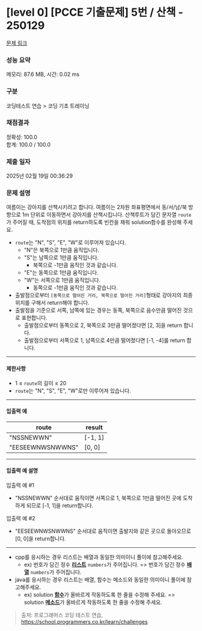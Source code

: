 # [level 0] [PCCE 기출문제] 5번 / 산책 - 250129 

[문제 링크](https://school.programmers.co.kr/learn/courses/30/lessons/250129) 

### 성능 요약

메모리: 87.6 MB, 시간: 0.02 ms

### 구분

코딩테스트 연습 > 코딩 기초 트레이닝

### 채점결과

정확성: 100.0<br/>합계: 100.0 / 100.0

### 제출 일자

2025년 02월 19일 00:36:29

### 문제 설명

<p>여름이는 강아지를 산책시키려고 합니다. 여름이는 2차원 좌표평면에서 동/서/남/북 방향으로 1m 단위로 이동하면서 강아지를 산책시킵니다. 산책루트가 담긴 문자열 <code>route</code>가 주어질 때, 도착점의 위치를 return하도록 빈칸을 채워 solution함수를 완성해 주세요.</p>

<ul>
<li><code>route</code>는 "N", "S", "E", "W"로 이루어져 있습니다.

<ul>
<li>"N"은 북쪽으로 1만큼 움직입니다.</li>
<li>"S"는 남쪽으로 1만큼 움직입니다.

<ul>
<li>북쪽으로 -1만큼 움직인 것과 같습니다.</li>
</ul></li>
<li>"E"는 동쪽으로 1만큼 움직입니다.</li>
<li>"W"는 서쪽으로 1만큼 움직입니다.

<ul>
<li>동쪽으로 -1만큼 움직인 것과 같습니다.</li>
</ul></li>
</ul></li>
<li>출발점으로부터 <code>[동쪽으로 떨어진 거리, 북쪽으로 떨어진 거리]</code>형태로 강아지의 최종 위치를 구해서 return해야 합니다.</li>
<li>출발점을 기준으로 서쪽, 남쪽에 있는 경우는 동쪽, 북쪽으로 음수만큼 떨어진 것으로 표현합니다.

<ul>
<li> 출발점으로부터 동쪽으로 2, 북쪽으로 3만큼 떨어졌다면 [2, 3]을 return 합니다.</li>
<li> 출발점으로부터 서쪽으로 1, 남쪽으로 4만큼 떨어졌다면 [-1, -4]를 return 합니다.</li>
</ul></li>
</ul>

<hr>

<h4>제한사항</h4>

<ul>
<li>1 ≤ <code>route</code>의 길이 ≤ 20</li>
<li><code>route</code>는 "N", "S", "E", "W"로만 이루어져 있습니다.</li>
</ul>

<hr>

<h4>입출력 예</h4>
<table class="table">
        <thead><tr>
<th>route</th>
<th>result</th>
</tr>
</thead>
        <tbody><tr>
<td>"NSSNEWWN"</td>
<td>[-1, 1]</td>
</tr>
<tr>
<td>"EESEEWNWSNWWNS"</td>
<td>[0, 0]</td>
</tr>
</tbody>
      </table>
<hr>

<h4>입출력 예 설명</h4>

<p>입출력 예 #1</p>

<ul>
<li>"NSSNEWWN" 순서대로 움직이면 서쪽으로 1, 북쪽으로 1만큼 떨어진 곳에 도착하게 되므로 [-1, 1]을 return합니다.</li>
</ul>

<p>입출력 예 #2</p>

<ul>
<li>"EESEEWNWSNWWNS" 순서대로 움직이면 출발지와 같은 곳으로 돌아오므로 [0, 0]을 return합니다.</li>
</ul>

<hr>

<ul>
<li>cpp를 응시하는 경우 리스트는 배열과 동일한 의미이니 풀이에 참고해주세요.

<ul>
<li>ex) 번호가 담긴 정수 <u><strong>리스트</strong></u> <code>numbers</code>가 주어집니다. =&gt; 번호가 담긴 정수 <u><strong>배열</strong></u> <code>numbers</code>가 주어집니다.</li>
</ul></li>
<li>java를 응시하는 경우 리스트는 배열, 함수는 메소드와 동일한 의미이니 풀이에 참고해주세요.

<ul>
<li>ex) solution <u><strong>함수</strong></u>가 올바르게 작동하도록 한 줄을 수정해 주세요. =&gt; solution <u><strong>메소드</strong></u>가 올바르게 작동하도록 한 줄을 수정해 주세요.</li>
</ul></li>
</ul>


> 출처: 프로그래머스 코딩 테스트 연습, https://school.programmers.co.kr/learn/challenges
